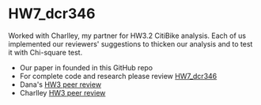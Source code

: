 # HW7_dcr346

Worked with Charlley, my partner for HW3.2 CitiBike analysis. Each of us implemented our reviewers' suggestions to thicken our analysis and to test it with Chi-square test.

- Our paper in founded in this GitHub repo 
- For complete code and research please review [HW7_dcr346](https://github.com/danachermesh/PUI2017_dcr346/blob/master/HW7_dcr346/HW7_dcr346.ipynb)
- Dana's [HW3 peer review](https://github.com/danachermesh/PUI2017_dcr346/blob/master/HW3_dcr346/CitibikeReview_bc1561.md)
- Charlley [HW3 peer review](https://github.com/charlie-moffett/PUI2017_cm4698/blob/master/HW4_cm4698/CitibikeReview_rxl204.md)
